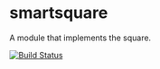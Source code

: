 # smartsquare
A module that implements the square.

[![Build Status](https://travis-ci.org/Mara245/smartsquare.svg?branch=master)](https://travis-ci.org/Mara245/smartsquare)
